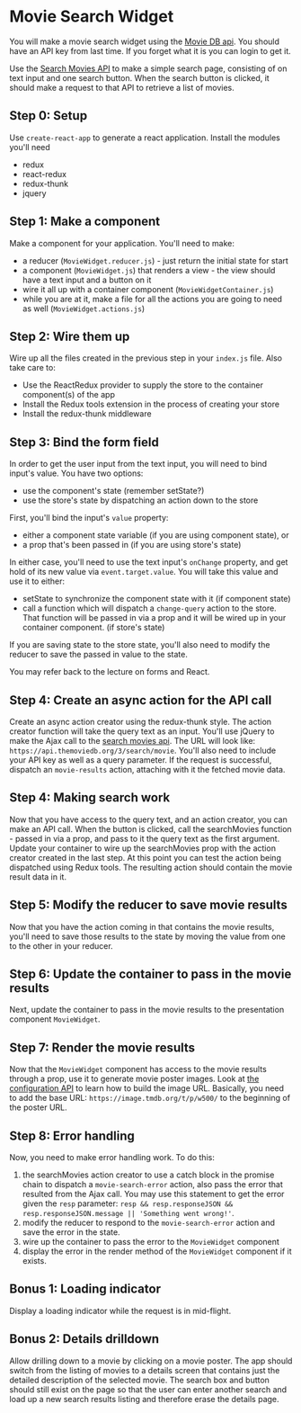 # Movie Search Widget

You will make a movie search widget using the [Movie DB api](https://developers.themoviedb.org/3/getting-started). You should have an API key from last time. If you forget what it is you can login to get it.

Use the [Search Movies API](https://developers.themoviedb.org/3/search/search-movies) to make a simple search page, consisting of on text input and one search button. When the search button is clicked, it should make a request to that API to retrieve a list of movies.

## Step 0: Setup

Use `create-react-app` to generate a react application. Install the modules you'll need

* redux
* react-redux
* redux-thunk
* jquery

## Step 1: Make a component

Make a component for your application. You'll need to make:

* a reducer (`MovieWidget.reducer.js`) - just return the initial state for start
* a component (`MovieWidget.js`) that renders a view - the view should have a text input and a button on it
* wire it all up with a container component (`MovieWidgetContainer.js`)
* while you are at it, make a file for all the actions you are going to need as well (`MovieWidget.actions.js`)

## Step 2: Wire them up

Wire up all the files created in the previous step in your `index.js` file. Also take care to:

* Use the ReactRedux provider to supply the store to the container component(s) of the app
* Install the Redux tools extension in the process of creating your store
* Install the redux-thunk middleware

## Step 3: Bind the form field

In order to get the user input from the text input, you will need to bind input's value. You have two options:

* use the component's state (remember setState?)
* use the store's state by dispatching an action down to the store

First, you'll bind the input's `value` property:

* either a component state variable (if you are using component state), or
* a prop that's been passed in (if you are using store's state)

In either case, you'll need to use the text input's `onChange` property, and get hold of its new value via `event.target.value`. You will take this value and use it to either:

* setState to synchronize the component state with it (if component state)
* call a function which will dispatch a `change-query` action to the store. That function will be passed in via a prop and it will be wired up in your container component. (if store's state)

If you are saving state to the store state, you'll also need to modify the reducer to save the passed in value to the state.

You may refer back to the lecture on forms and React.

## Step 4: Create an async action for the API call

Create an async action creator using the redux-thunk style. The action creator function will take the query text as an input. You'll use jQuery to make the Ajax call to the [search movies api](https://developers.themoviedb.org/3/search/search-movies). The URL will look like: `https://api.themoviedb.org/3/search/movie`. You'll also need to include your API key as well as a query parameter. If the request is successful, dispatch an `movie-results` action, attaching with it the fetched movie data.

## Step 4: Making search work

Now that you have access to the query text, and an action creator, you can make an API call. When the button is clicked, call the searchMovies function - passed in via a prop, and pass to it the query text as the first argument. Update your container to wire up the searchMovies prop with the action creator created in the last step. At this point you can test the action being dispatched using Redux tools. The resulting action should contain the movie result data in it.

## Step 5: Modify the reducer to save movie results

Now that you have the action coming in that contains the movie results, you'll need to save those results to the state by moving the value from one to the other in your reducer.

## Step 6: Update the container to pass in the movie results

Next, update the container to pass in the movie results to the presentation component `MovieWidget`.

## Step 7: Render the movie results

Now that the `MovieWidget` component has access to the movie results through a prop, use it to generate movie poster images. Look at [the configuration API](https://developers.themoviedb.org/3/configuration) to learn how to build the image URL. Basically, you need to add the base URL: `https://image.tmdb.org/t/p/w500/` to the beginning of the poster URL.

## Step 8: Error handling

Now, you need to make error handling work. To do this:

1. the searchMovies action creator to use a catch block in the promise chain to dispatch a `movie-search-error` action, also pass the error that resulted from the Ajax call. You may use this statement to get the error given the `resp` parameter: `resp && resp.responseJSON && resp.responseJSON.message || 'Something went wrong!'`.
2. modify the reducer to respond to the `movie-search-error` action and save the error in the state.
3. wire up the container to pass the error to the `MovieWidget` component
4. display the error in the render method of the `MovieWidget` component if it exists.

## Bonus 1: Loading indicator

Display a loading indicator while the request is in mid-flight.

## Bonus 2: Details drilldown

Allow drilling down to a movie by clicking on a movie poster. The app should switch from the listing of movies to a details screen that contains just the detailed description of the selected movie. The search box and button should still exist on the page so that the user can enter another search and load up a new search results listing and therefore erase the details page.

